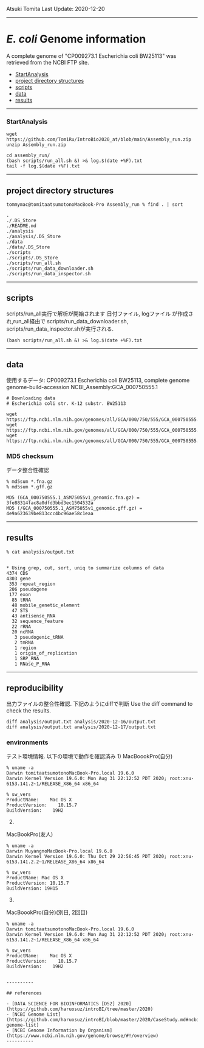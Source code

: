 Atsuki Tomita
Last Update: 2020-12-20

---

# *E. coli* Genome information


A complete genome of "CP009273.1 Escherichia coli BW25113" was retrieved from the NCBI FTP site. 

- [StartAnalysis](#StartAnalysis)
- [project directory structures](#project-directory-structures)
- [scripts](#scripts)
- [data](#data)
- [results](#analysis)

----------
### StartAnalysis
```
wget https://github.com/Tom1Ru/IntroBio2020_at/blob/main/Assembly_run.zip
unzip Assembly_run.zip

cd assembly_run/
(bash scripts/run_all.sh &) >& log.$(date +%F).txt
tail -f log.$(date +%F).txt
```






---
## project directory structures
```
tommymac@tomitaatsumotonoMacBook-Pro Assembly_run % find . | sort

.
./.DS_Store
./README.md
./analysis
./analysis/.DS_Store
./data
./data/.DS_Store
./scripts
./scripts/.DS_Store
./scripts/run_all.sh
./scripts/run_data_downloader.sh
./scripts/run_data_inspector.sh

```

----------

## scripts

scripts/run_all実行で解析が開始されます
日付ファイル, logファイル が作成され,run_all経由で scripts/run_data_downloader.sh, scripts/run_data_inspector.shが実行される.
```
(bash scripts/run_all.sh &) >& log.$(date +%F).txt
```

----------

## data

使用するデータ:
CP009273.1 Escherichia coli BW25113, complete genome 
genome-build-accession NCBI_Assembly:GCA_000750555.1
```
# Downloading data
# Escherichia coli str. K-12 substr. BW25113

wget https://ftp.ncbi.nlm.nih.gov/genomes/all/GCA/000/750/555/GCA_000750555.1_ASM75055v1/GCA_000750555.1_ASM75055v1_genomic.fna.gz
wget https://ftp.ncbi.nlm.nih.gov/genomes/all/GCA/000/750/555/GCA_000750555.1_ASM75055v1/GCA_000750555.1_ASM75055v1_genomic.gff.gz
wget https://ftp.ncbi.nlm.nih.gov/genomes/all/GCA/000/750/555/GCA_000750555.1_ASM75055v1/md5checksums.txt

```

### MD5 checksum
データ整合性確認
```
% md5sum *.fna.gz
% md5sum *.gff.gz

MD5 (GCA_000750555.1_ASM75055v1_genomic.fna.gz) = 3fe88314fac8a0dfd3bbd3ec1504532a
MD5 (/GCA_000750555.1_ASM75055v1_genomic.gff.gz) = 4e9a623639be813ccc4bc96ae58c1eaa
```

----------

## results

```
% cat analysis/output.txt


* Using grep, cut, sort, uniq to summarize columns of data
4374 CDS
4303 gene
 353 repeat_region
 206 pseudogene
 177 exon
  85 tRNA
  48 mobile_genetic_element
  47 STS
  43 antisense_RNA
  32 sequence_feature
  22 rRNA
  20 ncRNA
   3 pseudogenic_tRNA
   2 tmRNA
   1 region
   1 origin_of_replication
   1 SRP_RNA
   1 RNase_P_RNA
```
----------

## reproducibility

出力ファイルの整合性確認.
下記のようにdiffで判断
Use the diff command to check the results.
```
diff analysis/output.txt analysis/2020-12-16/output.txt
diff analysis/output.txt analysis/2020-12-17/output.txt
```

### environments
テスト環境情報.
以下の環境で動作を確認済み
1)
MacBoookPro(自分)
```
% uname -a
Darwin tomitaatsumotonoMacBook-Pro.local 19.6.0 
Darwin Kernel Version 19.6.0: Mon Aug 31 22:12:52 PDT 2020; root:xnu-6153.141.2~1/RELEASE_X86_64 x86_64

% sw_vers
ProductName:    Mac OS X
ProductVersion:    10.15.7
BuildVersion:    19H2
```

2)
MacBookPro(友人)
```
% uname -a
Darwin MuyangnoMacBook-Pro.local 19.6.0 
Darwin Kernel Version 19.6.0: Thu Oct 29 22:56:45 PDT 2020; root:xnu-6153.141.2.2~1/RELEASE_X86_64 x86_64

% sw_vers
ProductName: Mac OS X
ProductVersion: 10.15.7
BuildVersion: 19H15
```

3)
MacBoookPro(自分)(別日, 2回目)
```
% uname -a
Darwin tomitaatsumotonoMacBook-Pro.local 19.6.0 
Darwin Kernel Version 19.6.0: Mon Aug 31 22:12:52 PDT 2020; root:xnu-6153.141.2~1/RELEASE_X86_64 x86_64

% sw_vers
ProductName:    Mac OS X
ProductVersion:    10.15.7
BuildVersion:    19H2

```


```

----------

## references

- [DATA SCIENCE FOR BIOINFORMATICS [DS2] 2020](https://github.com/haruosuz/introBI/tree/master/2020)
- [NCBI Genome List](https://github.com/haruosuz/introBI/blob/master/2020/CaseStudy.md#ncbi-genome-list)
- [NCBI Genome Information by Organism](https://www.ncbi.nlm.nih.gov/genome/browse/#!/overview)
----------


